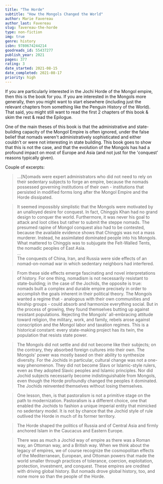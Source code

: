 ```yaml
---
title: "The Horde"
subtitle: "How the Mongols Changed the World"
author: Marie Favereau
author_last: Favereau
slug: favereau-the-horde
type: non-fiction
img: true
genre: history
isbn: 9780674244214
goodreads_id: 55437277
publish_year: 2021
pages: 377
rating: 3
date_started: 2021-08-15
date_completed: 2021-08-17
priority: high
---
```


If you are particularly interested in the Jochi Horde of the Mongol empire, then this is the book for you. If you are interested in the Mongols more generally, then you might want to start elsewhere (including just the relevant chapters from something like the Penguin History of the World). That said, you might still want to read the first 2 chapters of this book & skim the rest & read the Epilogue.

One of the main theses of this book is that the administrative and state-building capacity of the Mongol Empire is often ignored, under the false belief that nomads weren't administratively sophisticated and either couldn't or were not interesting in state building. This book goes to show that this is not the case, and that the evolution of the Mongols has had a profound impact on most of Europe and Asia (and not just for the 'conquest' reasons typically given).

Couple of excerpts:

> ...[N]omads were expert administrators who did not need to rely on their sedentary subjects to forge an empire, because the nomads possessed governing institutions of their own - institutions that persisted in modified forms long after the Mongol Empire and the Horde dissipated.

> It seemed impossibly simplistic that the Mongols were motivated by an unalloyed desire for conquest. In fact, Chinggis Khan had no grand design to conquer the world. Furthermore, it was never his goal to attack and loot cities but rather to submit the steppe nomads. The presumed rapine of Mongol conquest also had to be contested, because the available evidence shows that Chinggis was not a mass murderer. Instead, he assimilated dominated people into his Mongols. What mattered to Chinggis was to subjugate the Felt-Walled Tents, the nomadic peoples of East Asia.  
> ...  
> The conquests of China, Iran, and Russia were side effects of an nomad-on-nomad war in which sedentary neighbors had interfered.

> From these side effects emerge fascinating and novel interpretations of history. For one thing, nomadism is not necessarily resistant to state-building; in the case of the Jochids, the opposite is true: nomads built a complex and durable empire precisely in order to accomplish the goals inherent in their political theory. The Mongols wanted a regime that - analogous with their own communities and kinship groups - could absorb and harmonize everything social. But in the process of growing, they found themselves butting up against resistant populations. Rejecting the Mongols' all-embracing attitude toward religion, the military, work, and family, rebels arose against conscription and the Mongol labor and taxation regimes. This is a historical constant: every state-making project has its twin, the population that resists state power.

> The Mongols did not settle and did not become like their subjects; on the contrary, they absorbed foreign cultures into their own. The Mongols' power was mostly based on their ability to synthesize diversity. For the Jochids in particular, cultural change was not a one-way phenomenon. They did not become Slavs or Islamic-style rulers, even as they adopted Slavic peoples and Islamic principles. Nor did Jochid subjects necessarily become indistinguishable from Mongols, even though the Horde profoundly changed the peoples it dominated. The Jochids reinvented themselves without losing themselves.

> One lesson, then, is that pastoralism is not a primitive stage on the path to modernization. Pastoralism is a different choice, one that enabled the Jochids to fashion a unique imperial entity that mimicked no sedentary model. It is not by chance that the Jochid style of rule outlived the Horde in much of its former territory.

> The Horde shaped the politics of Russia and of Central Asia and firmly anchored Islam in the Caucacus and Eastern Europe.

> There was as much a Jochid way of empire as there was a Roman way, an Ottoman way, and a British way. When we think about the legacy of empires, we of course recognize the cosmopolitan effects of the Mediterranean, European, and Ottoman powers that made the world smaller through practices of tolerance, coercion, exploitation, protection, investment, and conquest. These empires are credited with driving global history. But nomads drove global history, too, and none more so than the people of the Horde.